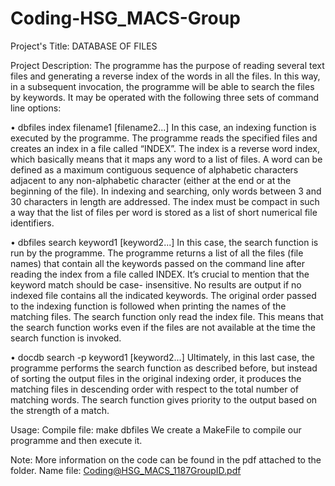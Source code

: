 # Coding-HSG_MACS-Group

Project's Title: 
DATABASE OF FILES

Project Description: 
The programme has the purpose of reading several text files and generating a reverse index of the words in all the files. In this way, in a subsequent invocation, the programme will be able to search the files by keywords. It may be operated with the following three sets of command line options:

• dbfiles index filename1 [filename2...]
In this case, an indexing function is executed by the programme. The programme reads the specified files and creates an index in a file called “INDEX”. The index is a reverse word index, which basically means that it maps any word to a list of files. A word can be defined as a maximum contiguous sequence of alphabetic characters adjacent to any non-alphabetic character (either at the end or at the beginning of the file). In indexing and searching, only words between 3 and 30 characters in length are addressed. The index must be compact in such a way that the list of files per word is stored as a list of short numerical file identifiers.

• dbfiles search keyword1 [keyword2...]
In this case, the search function is run by the programme. The programme returns a list of all the files (file names) that contain all the keywords passed on the command line after reading the index from a file called INDEX. It’s crucial to mention that the keyword match should be case- insensitive. No results are output if no indexed file contains all the indicated keywords. The original order passed to the indexing function is followed when printing the names of the matching files. The search function only read the index file. This means that the search function works even if the files are not available at the time the search function is invoked.

• docdb search -p keyword1 [keyword2...]
Ultimately, in this last case, the programme performs the search function as described before, but instead of sorting the output files in the original indexing order, it produces the matching files in descending order with respect to the total number of matching words. The search function gives priority to the output based on the strength of a match.

Usage:
Compile file: make dbfiles
We create a MakeFile to compile our programme and then execute it.

Note: More information on the code can be found in the pdf attached to the folder. 
Name file: Coding@HSG_MACS_1187GroupID.pdf
